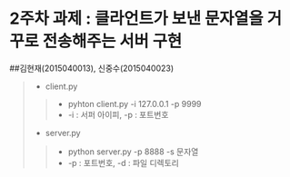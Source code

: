 # 2주차 과제 : 클라언트가 보낸 문자열을 거꾸로 전송해주는 서버 구현
##김현재(2015040013), 신중수(2015040023)
> * client.py
>> - pyhton client.py -i 127.0.0.1 -p 9999
>> - -i : 서퍼 아이피, -p : 포트번호
> * server.py
>> - python server.py -p 8888 -s 문자열
>> - -p : 포트번호, -d : 파일 디렉토리

